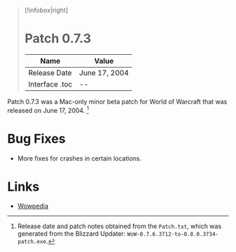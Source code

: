 > [!infobox|right]
> # Patch 0.7.3
> | Name |  Value |
> |---|---|
> | Release Date | June 17, 2004 |
> | Interface .toc | -- |

Patch 0.7.3 was a Mac-only minor beta patch for World of Warcraft that was released on June 17, 2004. [^1]

# Bug Fixes

- More fixes for crashes in certain locations.

# Links

- [Wowpedia](https://wowpedia.fandom.com/wiki/Patch_0.7.3)

[^1]: Release date and patch notes obtained from the `Patch.txt`, which was generated from the Blizzard Updater: `WoW-0.7.6.3712-to-0.8.0.3734-patch.exe`.
